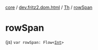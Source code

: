 [core](../../index.md) / [dev.fritz2.dom.html](../index.md) / [Th](index.md) / [rowSpan](./row-span.md)

# rowSpan

(js) `var rowSpan: Flow<`[`Int`](https://kotlinlang.org/api/latest/jvm/stdlib/kotlin/-int/index.html)`>`